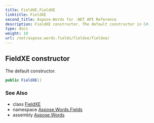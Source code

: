```yaml
---
title: FieldXE.FieldXE
linktitle: FieldXE
second_title: Aspose.Words for .NET API Reference
description: FieldXE constructor. The default constructor in C#.
type: docs
weight: 10
url: /net/aspose.words.fields/fieldxe/fieldxe/
---
```

## FieldXE constructor

The default constructor.

```csharp
public FieldXE()
```

### See Also

* class [FieldXE](../)
* namespace [Aspose.Words.Fields](../../fieldxe/)
* assembly [Aspose.Words](../../../)
